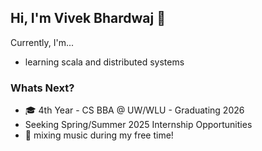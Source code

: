 ## Hi, I'm Vivek Bhardwaj 👋 

Currently, I'm...
* learning scala and distributed systems

### Whats Next?
* 🎓 4th Year - CS BBA @ UW/WLU - Graduating 2026
* Seeking Spring/Summer 2025 Internship Opportunities
* 🎹 mixing music during my free time!
